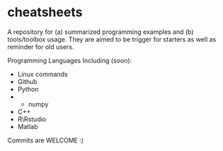# cheatsheets

A repository for (a) summarized programming examples and (b) tools/toolbox usage. They are aimed to be trigger for starters as well as reminder for old users.

Programming Languages Including (soon):
- Linux commands
- Github
- Python
- * numpy
- C++
- R\Rstudio
- Matlab

Commits are WELCOME :)
